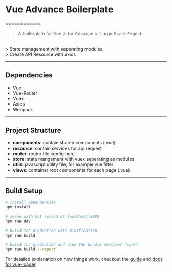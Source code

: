 # Vue Advance Boilerplate
============
> A boilerplate for Vue.js for Advance or Large Scale Project.
<br>
> State management with seperating modules.
<br>
> Create API Resource with axios

----------------------------------------
## Dependencies
* Vue
* Vue-Router
* Vuex
* Axios
* Webpack

----------------------------------------
## Project Structure
* <b>components</b>: contain shared components (.vue)
* <b>resource</b>: contain services for api request
* <b>router</b>: router file config here
* <b>store</b>: state mangement with vuex seperating as modules
* <b>utils</b>: javascript utility file, for example vue filter
* <b>views</b>: container root components for each page (.vue)

----------------------------------------
## Build Setup

``` bash
# install dependencies
npm install

# serve with hot reload at localhost:8080
npm run dev

# build for production with minification
npm run build

# build for production and view the bundle analyzer report
npm run build --report
```

For detailed explanation on how things work, checkout the [guide](http://vuejs-templates.github.io/webpack/) and [docs for vue-loader](http://vuejs.github.io/vue-loader).
